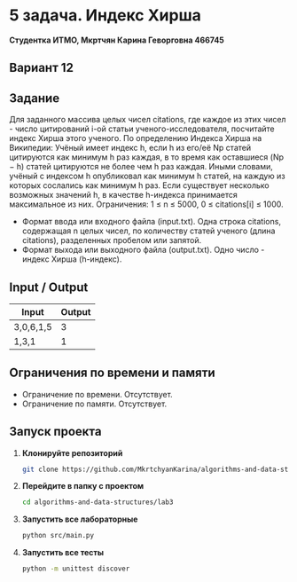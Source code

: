 # 5 задача. Индекс Хирша
**Студентка ИТМО,  Мкртчян Карина Геворговна  466745**  

## Вариант 12

## Задание 
Для заданного массива целых чисел citations, где каждое из этих чисел - число
цитирований i-ой статьи ученого-исследователя, посчитайте индекс Хирша этого
ученого.
По определению Индекса Хирша на Википедии: Учёный имеет индекс h, если
h из его/её Np статей цитируются как минимум h раз каждая, в то время как оставшиеся (Np − h) 
статей цитируются не более чем h раз каждая. Иными словами,
учёный с индексом h опубликовал как минимум h статей, на каждую из которых
сослались как минимум h раз.
Если существует несколько возможных значений h, в качестве h-индекса принимается максимальное из них.
Ограничения: 1 ≤ n ≤ 5000, 0 ≤ citations[i] ≤ 1000.
- Формат ввода или входного файла (input.txt). Одна строка citations,
содержащая n целых чисел, по количеству статей ученого (длина citations),
разделенных пробелом или запятой.
- Формат выхода или выходного файла (output.txt). Одно число - индекс
Хирша (h-индекс).
  
## Input / Output 

| Input        | Output |
|--------------|--------|
| 3,0,6,1,5    | 3      |
| 1,3,1        | 1      |


## Ограничения по времени и памяти

- Ограничение по времени. Отсутствует.
- Ограничение по памяти. Отсутствует.


## Запуск проекта
1. **Клонируйте репозиторий**
   ```bash
   git clone https://github.com/MkrtchyanKarina/algorithms-and-data-structures.git
   ```
2. **Перейдите в папку с проектом**
   ```bash
   cd algorithms-and-data-structures/lab3
   ```
3. **Запустить все лабораторные**
    ```bash
   python src/main.py
   ```
4. **Запустить все тесты**
    ```bash
   python -m unittest discover
   ```